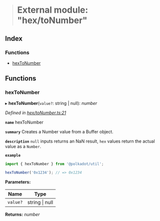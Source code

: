 > # External module: "hex/toNumber"

## Index

### Functions

* [hexToNumber](_hex_tonumber_.md#hextonumber)

## Functions

###  hexToNumber

▸ **hexToNumber**(`value?`: string | null): *number*

*Defined in [hex/toNumber.ts:21](https://github.com/polkadot-js/common/blob/8fdfd7f/packages/util/src/hex/toNumber.ts#L21)*

**`name`** hexToNumber

**`summary`** Creates a Number value from a Buffer object.

**`description`** 
`null` inputs returns an NaN result, `hex` values return the actual value as a `Number`.

**`example`** 
<BR>

```javascript
import { hexToNumber } from '@polkadot/util';

hexToNumber('0x1234'); // => 0x1234
```

**Parameters:**

Name | Type |
------ | ------ |
`value?` | string \| null |

**Returns:** *number*